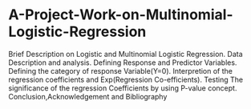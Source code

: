 # A-Project-Work-on-Multinomial-Logistic-Regression
Brief Description on Logistic and Multinomial Logistic Regression.
Data Description and analysis.
Defining Response and Predictor Variables.
Defining the category of response Variable(Y=0).
Interpretion of the regression coefficients and Exp(Regression Co-efficients).
Testing The significance of the regression Coefficients by using P-value concept.
Conclusion,Acknowledgement and Bibliography 
